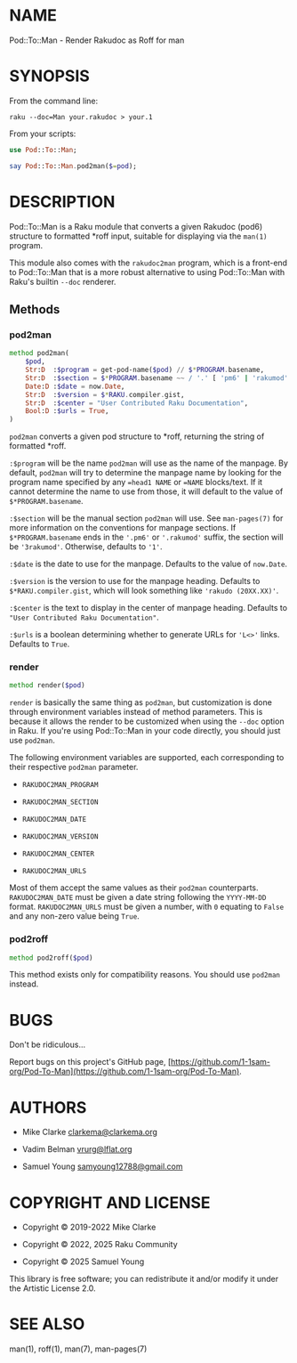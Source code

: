 NAME
====

Pod::To::Man - Render Rakudoc as Roff for man

SYNOPSIS
========

From the command line:

    raku --doc=Man your.rakudoc > your.1

From your scripts:

```raku
use Pod::To::Man;

say Pod::To::Man.pod2man($=pod);
```

DESCRIPTION
===========

Pod::To::Man is a Raku module that converts a given Rakudoc (pod6) structure to formatted *roff input, suitable for displaying via the `man(1)` program.

This module also comes with the `rakudoc2man` program, which is a front-end to Pod::To::Man that is a more robust alternative to using Pod::To::Man with Raku's builtin `--doc` renderer.

Methods
-------

### pod2man

```raku
method pod2man(
    $pod,
    Str:D  :$program = get-pod-name($pod) // $*PROGRAM.basename,
    Str:D  :$section = $*PROGRAM.basename ~~ / '.' [ 'pm6' | 'rakumod' ] $ / ?? '3rakumod' !! '1',
    Date:D :$date = now.Date,
    Str:D  :$version = $*RAKU.compiler.gist,
    Str:D  :$center = "User Contributed Raku Documentation",
    Bool:D :$urls = True,
)
```

`pod2man` converts a given pod structure to *roff, returning the string of formatted *roff.

`:$program` will be the name `pod2man` will use as the name of the manpage. By default, `pod2man` will try to determine the manpage name by looking for the program name specified by any `=head1 NAME` or `=NAME` blocks/text. If it cannot determine the name to use from those, it will default to the value of `$*PROGRAM.basename`.

`:$section` will be the manual section `pod2man` will use. See `man-pages(7)` for more information on the conventions for manpage sections. If `$*PROGRAM.basename` ends in the `'.pm6'` or `'.rakumod'` suffix, the section will be `'3rakumod'`. Otherwise, defaults to `'1'`.

`:$date` is the date to use for the manpage. Defaults to the value of `now.Date`.

`:$version` is the version to use for the manpage heading. Defaults to `$*RAKU.compiler.gist`, which will look something like `'rakudo (20XX.XX)'`.

`:$center` is the text to display in the center of manpage heading. Defaults to `"User Contributed Raku Documentation"`.

`:$urls` is a boolean determining whether to generate URLs for `'L<>'` links. Defaults to `True`.

### render

```raku
method render($pod)
```

`render` is basically the same thing as `pod2man`, but customization is done through environment variables instead of method parameters. This is because it allows the render to be customized when using the `--doc` option in Raku. If you're using Pod::To::Man in your code directly, you should just use `pod2man`.

The following environment variables are supported, each corresponding to their respective `pod2man` parameter.

  * `RAKUDOC2MAN_PROGRAM`

  * `RAKUDOC2MAN_SECTION`

  * `RAKUDOC2MAN_DATE`

  * `RAKUDOC2MAN_VERSION`

  * `RAKUDOC2MAN_CENTER`

  * `RAKUDOC2MAN_URLS`

Most of them accept the same values as their `pod2man` counterparts. `RAKUDOC2MAN_DATE` must be given a date string following the `YYYY-MM-DD` format. `RAKUDOC2MAN_URLS` must be given a number, with `0` equating to `False` and any non-zero value being `True`.

### pod2roff

```raku
method pod2roff($pod)
```

This method exists only for compatibility reasons. You should use `pod2man` instead.

BUGS
====

Don't be ridiculous...

Report bugs on this project's GitHub page, [https://github.com/1-1sam-org/Pod-To-Man](https://github.com/1-1sam-org/Pod-To-Man).

AUTHORS
=======

  * Mike Clarke <clarkema@clarkema.org>

  * Vadim Belman <vrurg@lflat.org>

  * Samuel Young <samyoung12788@gmail.com>

COPYRIGHT AND LICENSE
=====================

  * Copyright © 2019-2022 Mike Clarke

  * Copyright © 2022, 2025 Raku Community

  * Copyright © 2025 Samuel Young

This library is free software; you can redistribute it and/or modify it under the Artistic License 2.0.

SEE ALSO
========

man(1), roff(1), man(7), man-pages(7)


